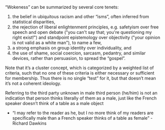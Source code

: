 “Wokeness” can be summarized by several core tenets:

1. the belief in ubiquitous racism and other “isms”, often inferred from statistical disparities, 
2. the rejection of liberal enlightenment principles, e.g. safetyism over free speech and open debate ("you can't say that; you're questioning my right exist!") and standpoint epistemology over objectivity ("your opinion is not valid as a white man"), to name a few, 
3. a strong emphasis on group identity over individuality, and 
4. the use of shame, social coercion, sarcasm, pedantry, and similar devices, rather than persuasion, to spread the “gospel”.

Note that it’s a cluster concept, which is categorized by a weighted list of criteria, such that no one of these criteria is either necessary or sufficient for membership. Thus there is no single “test” for it, but that doesn’t mean it’s not a coherent ideology.

Referring to the third party unknown in male third person (he/him) is not an indication that person thinks literally of them as a male, just like the French speaker doesn’t think of a table as a male object
- “I may refer to the reader as he, but I no more think of my readers are specifically male than a French speaker thinks of a table as female” -Richard Dawkins

